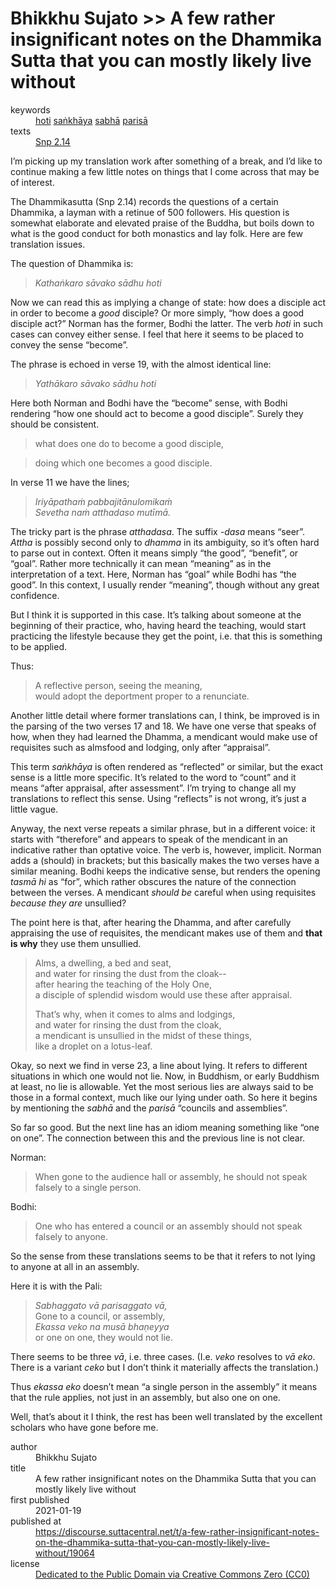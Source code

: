 # Bhikkhu Sujato >> A few rather insignificant notes on the Dhammika Sutta that you can mostly likely live without

<dl class='metadata'>
<dt id='keywords'>keywords</dt>
    <dd property='dc:subject'>
        <a  target='_blank' rel='noopener' href='https://suttacentral.net/define/hoti'>hoti</a>
        <a  target='_blank' rel='noopener' href='https://suttacentral.net/define/saṅkhāya'>saṅkhāya</a>
        <a  target='_blank' rel='noopener' href='https://suttacentral.net/define/sabhā'>sabhā</a>
        <a  target='_blank' rel='noopener' href='https://suttacentral.net/define/parisā'>parisā</a>
    </dd>
<dt id='uid_sutta'>texts</dt>
    <dd property='dc:identifier'>
        <a  target='_blank' rel='noopener' href='https://suttacentral.net/snp2.14'>Snp 2.14</a>
    </dd>
</dl>

I’m picking up my translation work after something of a break, and I’d like to continue making a few little notes on things that I come across that may be of interest.

The Dhammikasutta (Snp 2.14) records the questions of a certain Dhammika, a layman with a retinue of 500 followers. His question is somewhat elaborate and elevated praise of the Buddha, but boils down to what is the good conduct for both monastics and lay folk. Here are few translation issues.

The question of Dhammika is:

>*Kathaṅkaro sāvako sādhu hoti*

Now we can read this as implying a change of state: how does a disciple act in order to become a *good* disciple? Or more simply, “how does a good disciple act?” Norman has the former, Bodhi the latter. The verb *hoti* in such cases can convey either sense. I feel that here it seems to be placed to convey the sense “become”.

The phrase is echoed in verse 19, with the almost identical line:

>*Yathākaro sāvako sādhu hoti*

Here both Norman and Bodhi have the “become” sense, with Bodhi rendering “how one should act to become a good disciple”. Surely they should be consistent.

>what does one do to become a good disciple,

>doing which one becomes a good disciple.

In verse 11 we have the lines;

>*Iriyāpathaṁ pabbajitānulomikaṁ  
>Sevetha naṁ atthadaso mutīmā.*

The tricky part is the phrase *atthadasa*. The suffix *-dasa* means “seer”. *Attha* is possibly second only to *dhamma* in its ambiguity, so it’s often hard to parse out in context. Often it means simply “the good”, “benefit”, or “goal”. Rather more technically it can mean “meaning” as in the interpretation of a text. Here, Norman has “goal” while Bodhi has “the good”. In this context, I usually render “meaning”, though without any great confidence. 

But I think it is supported in this case. It’s talking about someone at the beginning of their practice, who, having heard the teaching, would start practicing the lifestyle because they get the point, i.e. that this is something to be applied.

 Thus:

>A reflective person, seeing the meaning,  
>would adopt the deportment proper to a renunciate.

Another little detail where former translations can, I think, be improved is in the parsing of the two verses 17 and 18. We have one verse that speaks of how, when they had learned the Dhamma, a mendicant would make use of requisites such as almsfood and lodging, only after “appraisal”. 

This term *saṅkhāya* is often rendered as “reflected” or similar, but the exact sense is a little more specific. It’s related to the word to “count” and it means “after appraisal, after assessment”. I’m trying to change all my translations to reflect this sense. Using “reflects” is not wrong, it’s just a little vague.

Anyway, the next verse repeats a similar phrase, but in a different voice: it starts with “therefore” and appears to speak of the mendicant in an indicative rather than optative voice. The verb is, however, implicit. Norman adds a (should) in brackets; but this basically makes the two verses have a similar meaning. Bodhi keeps the indicative sense, but renders the opening *tasmā hi* as “for”, which rather obscures the nature of the connection between the verses. A mendicant *should be* careful when using requisites *because they are* unsullied?

The point here is that, after hearing the Dhamma, and after carefully appraising the use of requisites, the mendicant makes use of them and **that is why** they use them unsullied.

>Alms, a dwelling, a bed and seat,  
>and water for rinsing the dust from the cloak--  
>after hearing the teaching of the Holy One,   
>a disciple of splendid wisdom would use these after appraisal.  
>
>That’s why, when it comes to alms and lodgings,  
>and water for rinsing the dust from the cloak,  
>a mendicant is unsullied in the midst of these things,  
>like a droplet on a lotus-leaf.

Okay, so next we find in verse 23, a line about lying. It refers to different situations in which one would not lie. Now, in Buddhism, or early Buddhism at least, no lie is allowable. Yet the most serious lies are always said to be those in a formal context, much like our lying under oath. So here it begins by mentioning the *sabhā* and the *parisā* “councils and assemblies”. 

So far so good. But the next line has an idiom meaning something like “one on one”. The connection between this and the previous line is not clear.

Norman: 

>When gone to the audience hall or assembly, he should not speak falsely to a single person.

Bodhi: 

>One who has entered a council or an assembly should not speak falsely to anyone.

So the sense from these translations seems to be that it refers to not lying to anyone at all in an assembly.

Here it is with the Pali:

>*Sabhaggato vā parisaggato vā,*  
>Gone to a council, or assembly,  
>*Ekassa veko na musā bhaṇeyya*  
>or one on one, they would not lie.

There seems to be three *vā*, i.e. three cases. (I.e. *veko* resolves to *vā eko*. There is a variant *ceko* but I don’t think it materially affects the translation.) 

Thus *ekassa eko* doesn’t mean “a single person in the assembly” it means that the rule applies, not just in an assembly, but also one on one.

Well, that’s about it I think, the rest has been well translated by the excellent scholars who have gone before me.

<footer>
<dl class='metadata'>
<dt id='author'>author</dt>
    <dd property='dc:creator'>Bhikkhu Sujato</dd>
<dt id='title'>title</dt>
    <dd property='dc:title'>A few rather insignificant notes on the Dhammika Sutta that you can mostly likely live without</dd>
<dt id='first_published_date'>first published</dt>
    <dd property='dc:date'>2021-01-19</dd>
<dt id='first_published_url'>published at</dt>
<dd property='dc:source'>
        <a  target='_blank' rel='noopener' href='https://discourse.suttacentral.net/t/a-few-rather-insignificant-notes-on-the-dhammika-sutta-that-you-can-mostly-likely-live-without/19064'>https://discourse.suttacentral.net/t/a-few-rather-insignificant-notes-on-the-dhammika-sutta-that-you-can-mostly-likely-live-without/19064</a>
</dd>
    <dt id='license'>license</dt>
    <dd property='dc:rights'>
        <a  target='_blank' rel='noopener' href='https://creativecommons.org/publicdomain/zero/1.0/legalcode'>Dedicated to the Public Domain via Creative Commons Zero (CC0)</a>
    </dd>
</dl>
</footer>